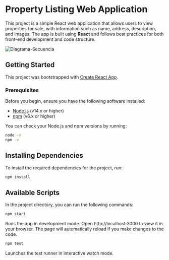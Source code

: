 # Property Listing Web Application

This project is a simple React web application that allows users to view properties for sale, with information such as name, address, description, and images. The app is built using **React** and follows best practices for both front-end development and code structure.

![Diagrama-Secuencia](https://github.com/user-attachments/assets/46f5d391-bc23-4d42-a3c6-46c587b35ef9)

## Getting Started

This project was bootstrapped with [Create React App](https://github.com/facebook/create-react-app).

### Prerequisites

Before you begin, ensure you have the following software installed:

- [Node.js](https://nodejs.org/) (v14.x or higher)
- [npm](https://www.npmjs.com/) (v6.x or higher)

You can check your Node.js and npm versions by running:

```bash
node -v
npm -v
```

## Installing Dependencies
To install the required dependencies for the project, run:

```bash
npm install
```

## Available Scripts
In the project directory, you can run the following commands:

```bash
npm start
```

Runs the app in development mode.
Open http://localhost:3000 to view it in your browser. The page will automatically reload if you make changes to the code.

```bash
npm test
```
Launches the test runner in interactive watch mode.

